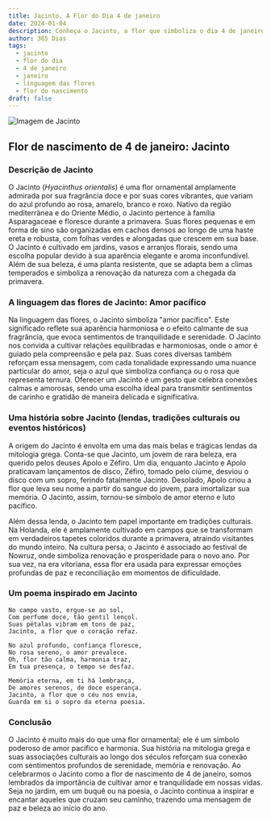 ```yaml
---
title: Jacinto, A Flor do Dia 4 de janeiro
date: 2024-01-04
description: Conheça o Jacinto, a flor que simboliza o dia 4 de janeiro e seu significado 'Amor pacífico'. Explore a beleza e o simbolismo desta flor encantadora.
author: 365 Dias
tags:
  - jacinto
  - flor do dia
  - 4 de janeiro
  - janeiro
  - linguagem das flores
  - flor do nascimento
draft: false
---
```


![Imagem de Jacinto](https://cdn.pixabay.com/photo/2016/03/24/22/09/hyacinthus-orientalis-1277753_640.jpg#center)

## Flor de nascimento de 4 de janeiro: Jacinto

### Descrição de Jacinto

O Jacinto (_Hyacinthus orientalis_) é uma flor ornamental amplamente admirada por sua fragrância doce e por suas cores vibrantes, que variam do azul profundo ao rosa, amarelo, branco e roxo. Nativo da região mediterrânea e do Oriente Médio, o Jacinto pertence à família Asparagaceae e floresce durante a primavera. Suas flores pequenas e em forma de sino são organizadas em cachos densos ao longo de uma haste ereta e robusta, com folhas verdes e alongadas que crescem em sua base. O Jacinto é cultivado em jardins, vasos e arranjos florais, sendo uma escolha popular devido à sua aparência elegante e aroma inconfundível. Além de sua beleza, é uma planta resistente, que se adapta bem a climas temperados e simboliza a renovação da natureza com a chegada da primavera.

### A linguagem das flores de Jacinto: Amor pacífico

Na linguagem das flores, o Jacinto simboliza "amor pacífico". Este significado reflete sua aparência harmoniosa e o efeito calmante de sua fragrância, que evoca sentimentos de tranquilidade e serenidade. O Jacinto nos convida a cultivar relações equilibradas e harmoniosas, onde o amor é guiado pela compreensão e pela paz. Suas cores diversas também reforçam essa mensagem, com cada tonalidade expressando uma nuance particular do amor, seja o azul que simboliza confiança ou o rosa que representa ternura. Oferecer um Jacinto é um gesto que celebra conexões calmas e amorosas, sendo uma escolha ideal para transmitir sentimentos de carinho e gratidão de maneira delicada e significativa.

### Uma história sobre Jacinto (lendas, tradições culturais ou eventos históricos)

A origem do Jacinto é envolta em uma das mais belas e trágicas lendas da mitologia grega. Conta-se que Jacinto, um jovem de rara beleza, era querido pelos deuses Apolo e Zéfiro. Um dia, enquanto Jacinto e Apolo praticavam lançamentos de disco, Zéfiro, tomado pelo ciúme, desviou o disco com um sopro, ferindo fatalmente Jacinto. Desolado, Apolo criou a flor que leva seu nome a partir do sangue do jovem, para imortalizar sua memória. O Jacinto, assim, tornou-se símbolo de amor eterno e luto pacífico.

Além dessa lenda, o Jacinto tem papel importante em tradições culturais. Na Holanda, ele é amplamente cultivado em campos que se transformam em verdadeiros tapetes coloridos durante a primavera, atraindo visitantes do mundo inteiro. Na cultura persa, o Jacinto é associado ao festival de Nowruz, onde simboliza renovação e prosperidade para o novo ano. Por sua vez, na era vitoriana, essa flor era usada para expressar emoções profundas de paz e reconciliação em momentos de dificuldade.

### Um poema inspirado em Jacinto

```
No campo vasto, ergue-se ao sol,  
Com perfume doce, tão gentil lençol.  
Suas pétalas vibram em tons de paz,  
Jacinto, a flor que o coração refaz.  

No azul profundo, confiança floresce,  
No rosa sereno, o amor prevalece.  
Oh, flor tão calma, harmonia traz,  
Em tua presença, o tempo se desfaz.  

Memória eterna, em ti há lembrança,  
De amores serenos, de doce esperança.  
Jacinto, a flor que o céu nos envia,  
Guarda em si o sopro da eterna poesia.
```

### Conclusão

O Jacinto é muito mais do que uma flor ornamental; ele é um símbolo poderoso de amor pacífico e harmonia. Sua história na mitologia grega e suas associações culturais ao longo dos séculos reforçam sua conexão com sentimentos profundos de serenidade, memória e renovação. Ao celebrarmos o Jacinto como a flor de nascimento de 4 de janeiro, somos lembrados da importância de cultivar amor e tranquilidade em nossas vidas. Seja no jardim, em um buquê ou na poesia, o Jacinto continua a inspirar e encantar aqueles que cruzam seu caminho, trazendo uma mensagem de paz e beleza ao início do ano.